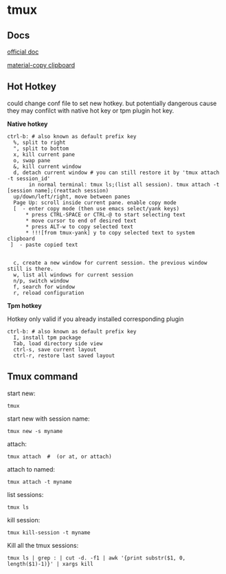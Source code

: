 # tmux

## Docs

[official doc](http://www.openbsd.org/cgi-bin/man.cgi/OpenBSD-current/man1/tmux.1?query=tmux&sec=1)

[material-copy clipboard](http://foocoder.com/blog/zhong-duan-huan-jing-zhi-tmux.html/)

## Hot Hotkey

could change conf file to set new hotkey. but potentially dangerous cause they may confilct with native hot key or tpm plugin hot key.

**Native hotkey**

```
ctrl-b: # also known as default prefix key
  %, split to right
  ", split to bottom
  x, kill current pane
  o, swap pane
  &, kill current window 
  d, detach current window # you can still restore it by 'tmux attach -t session_id'
       in normal terminal: tmux ls;(list all session). tmux attach -t [session name];(reattach session)
  up/down/left/right, move between panes
  Page Up: scroll inside current pane. enable copy mode
  [  - enter copy mode (then use emacs select/yank keys)
      * press CTRL-SPACE or CTRL-@ to start selecting text
      * move cursor to end of desired text
      * press ALT-w to copy selected text
      * !!![from tmux-yank] y to copy selected text to system clipboard
 ]  - paste copied text  


  c, create a new window for current session. the previous window still is there.
  w, list all windows for current session
  n/p, switch window
  f, search for window
  r, reload configuration
```
**Tpm hotkey**

Hotkey only valid if you already installed corresponding plugin

```
ctrl-b: # also known as default prefix key
  I, install tpm package
  Tab, load directory side view
  ctrl-s, save current layout
  ctrl-r, restore last saved layout
```

## Tmux command

start new:

    tmux

start new with session name:

    tmux new -s myname

attach:

    tmux attach  #  (or at, or attach)

attach to named:

    tmux attach -t myname

list sessions:

    tmux ls

<a name="killSessions"></a>kill session:

    tmux kill-session -t myname

<a name="killAllSessions"></a>Kill all the tmux sessions:

    tmux ls | grep : | cut -d. -f1 | awk '{print substr($1, 0, length($1)-1)}' | xargs kill
